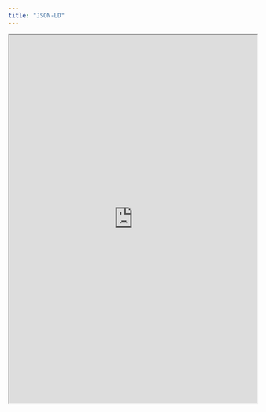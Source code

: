 ```yaml
---
title: "JSON-LD"
---
```



<iframe height="750" width="100%" src="https://ewelton.github.io/ktest/wiki.html#JSON-LD"></iframe>

